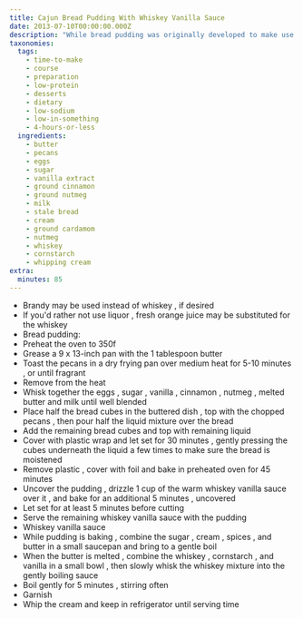 ```yaml
---
title: Cajun Bread Pudding With Whiskey Vanilla Sauce
date: 2013-07-10T00:00:00.000Z
description: "While bread pudding was originally developed to make use of stale bread (cajuns' don't waste anything), it has evolved into its own creamy, crunchy, delicious dessert and is now a much-loved southern tradition--especially to cajun and creole people. \r\n\r\nnote: prep time includes standing time."
taxonomies:
  tags:
    - time-to-make
    - course
    - preparation
    - low-protein
    - desserts
    - dietary
    - low-sodium
    - low-in-something
    - 4-hours-or-less
  ingredients:
    - butter
    - pecans
    - eggs
    - sugar
    - vanilla extract
    - ground cinnamon
    - ground nutmeg
    - milk
    - stale bread
    - cream
    - ground cardamom
    - nutmeg
    - whiskey
    - cornstarch
    - whipping cream
extra:
  minutes: 85
---
```

 - Brandy may be used instead of whiskey , if desired
 - If you'd rather not use liquor , fresh orange juice may be substituted for the whiskey
 - Bread pudding:
 - Preheat the oven to 350f
 - Grease a 9 x 13-inch pan with the 1 tablespoon butter
 - Toast the pecans in a dry frying pan over medium heat for 5-10 minutes , or until fragrant
 - Remove from the heat
 - Whisk together the eggs , sugar , vanilla , cinnamon , nutmeg , melted butter and milk until well blended
 - Place half the bread cubes in the buttered dish , top with the chopped pecans , then pour half the liquid mixture over the bread
 - Add the remaining bread cubes and top with remaining liquid
 - Cover with plastic wrap and let set for 30 minutes , gently pressing the cubes underneath the liquid a few times to make sure the bread is moistened
 - Remove plastic , cover with foil and bake in preheated oven for 45 minutes
 - Uncover the pudding , drizzle 1 cup of the warm whiskey vanilla sauce over it , and bake for an additional 5 minutes , uncovered
 - Let set for at least 5 minutes before cutting
 - Serve the remaining whiskey vanilla sauce with the pudding
 - Whiskey vanilla sauce
 - While pudding is baking , combine the sugar , cream , spices , and butter in a small saucepan and bring to a gentle boil
 - When the butter is melted , combine the whiskey , cornstarch , and vanilla in a small bowl , then slowly whisk the whiskey mixture into the gently boiling sauce
 - Boil gently for 5 minutes , stirring often
 - Garnish
 - Whip the cream and keep in refrigerator until serving time
